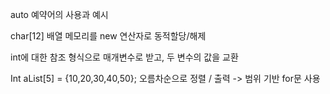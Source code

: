 auto 예약어의 사용과 예시

char[12] 배열 메모리를 new 연산자로 동적할당/해제

int에 대한 참조 형식으로 매개변수로 받고, 두 변수의 값을 교환

Int aList[5] = {10,20,30,40,50};
오름차순으로 정렬 / 출력 -> 범위 기반 for문 사용